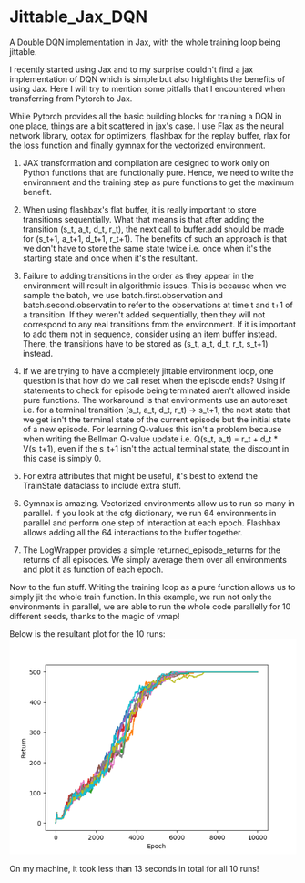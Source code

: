 # Jittable_Jax_DQN
A Double DQN implementation in Jax, with the whole training loop being jittable. 

I recently started using Jax and to my surprise couldn't find a jax implementation of DQN which is simple but also highlights the benefits of using Jax. Here I will try to mention some pitfalls that I encountered when transferring from Pytorch to Jax. 

While Pytorch provides all the basic building blocks for training a DQN in one place, things are a bit scattered in jax's case. I use Flax as the neural network library, optax for optimizers, flashbax for the replay buffer, rlax for the loss function and finally gymnax for the vectorized environment.

1) JAX transformation and compilation are designed to work only on Python functions that are functionally pure. Hence, we need to write the environment and the training step as pure functions to get the maximum benefit.

2) When using flashbax's flat buffer, it is really important to store transitions sequentially. What that means is that after adding the transition (s_t, a_t, d_t, r_t), the next call to buffer.add should be made for (s_t+1, a_t+1, d_t+1, r_t+1). The benefits of such an approach is that we don't have to store the same state twice i.e. once when it's the starting state and once when it's the resultant. 

3) Failure to adding transitions in the order as they appear in the environment will result in algorithmic issues. This is because when we sample the batch, we use batch.first.observation and batch.second.observatin to refer to the observations at time t and t+1 of a transition. If they weren't added sequentially, then they will not correspond to any real transitions from the environment. If it is important to add them not in sequence, consider using an item buffer instead. There, the transitions have to be stored as (s_t, a_t, d_t, r_t, s_t+1) instead. 

4) If we are trying to have a completely jittable environment loop, one question is that how do we call reset when the episode ends? Using if statements to check for episode being terminated aren't allowed inside pure functions. The workaround is that environments use an autoreset i.e. for a terminal transition (s_t, a_t, d_t, r_t) -> s_t+1, the next state that we get isn't the terminal state of the current episode but the initial state of a new episode. For learning Q-values this isn't a problem because when writing the Bellman Q-value update i.e. Q(s_t, a_t) = r_t + d_t * V(s_t+1), even if the s_t+1 isn't the actual terminal state, the discount in this case is simply 0.

5) For extra attributes that might be useful, it's best to extend the TrainState dataclass to include extra stuff.

6) Gymnax is amazing. Vectorized environments allow us to run so many in parallel. If you look at the cfg dictionary, we run 64 environments in parallel and perform one step of interaction at each epoch. Flashbax allows adding all the 64 interactions to the buffer together.

7) The LogWrapper provides a simple returned_episode_returns for the returns of all episodes. We simply average them over all environments and plot it as function of each epoch.

Now to the fun stuff. Writing the training loop as a pure function allows us to simply jit the whole train function. In this example, we run not only the environments in parallel, we are able to run the whole code parallelly for 10 different seeds, thanks to the magic of vmap!

Below is the resultant plot for the 10 runs:
![alt text](run_epoch.png)

On my machine, it took less than 13 seconds in total for all 10 runs!
